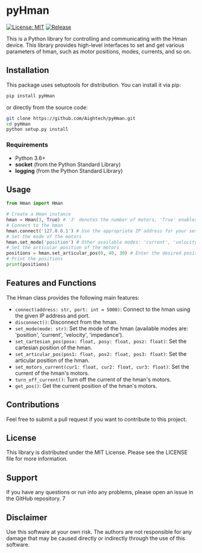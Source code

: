 # pyHman
[![License: MIT](https://img.shields.io/badge/License-MIT-yellow.svg)](https://opensource.org/licenses/MIT)
[![Release](https://img.shields.io/github/v/release/Aightech/pyHman)](https://github.com/Aightech/pyHman/releases/tag/1.0.0)


This is a Python library for controlling and communicating with the Hman device. This library provides high-level interfaces to set and get various parameters of hman, such as motor positions, modes, currents, and so on.

## Installation

This package uses setuptools for distribution. You can install it via pip:
```bash
pip install pyHman
```

or directly from the source code:

```bash
git clone https://github.com/Aightech/pyHman.git
cd pyHman
python setup.py install
```

### Requirements

- Python 3.6+
- **socket** (from the Python Standard Library)
- **logging** (from the Python Standard Library)


## Usage

```python
from Hman import Hman

# Create a Hman instance
hman = Hman(3, True) # '3' denotes the number of motors, 'True' enables verbose logging
# Connect to the hman
hman.connect('127.0.0.1') # Use the appropriate IP address for your setup
# Set the mode of the motors
hman.set_mode('position') # Other available modes: 'current', 'velocity', 'impedance'
# Set the articular position of the motors
positions = hman.set_articular_pos(0, 40, 30) # Enter the desired positions for each motor
# Print the positions
print(positions)
```

## Features and Functions

The Hman class provides the following main features:

- `connect(address: str, port: int = 5000)`: Connect to the hman using the given IP address and port.
- `disconnect()`: Disconnect from the hman.
- `set_mode(mode: str)`: Set the mode of the hman (available modes are: 'position', 'current', 'velocity', 'impedance').
- `set_cartesian_pos(posx: float, posy: float, posz: float)`: Set the cartesian position of the hman.
- `set_articular_pos(pos1: float, pos2: float, pos3: float)`: Set the articular position of the hman.
- `set_motors_current(cur1: float, cur2: float, cur3: float)`: Set the current of the hman's motors.
- `turn_off_current()`: Turn off the current of the hman's motors.
- `get_pos()`: Get the current position of the hman's motors.

## Contributions

Feel free to submit a pull request if you want to contribute to this project.

## License

This library is distributed under the MIT License. Please see the LICENSE file for more information.

## Support

If you have any questions or run into any problems, please open an issue in the GitHub repository.
7
## Disclaimer

Use this software at your own risk. The authors are not responsible for any damage that may be caused directly or indirectly through the use of this software.
